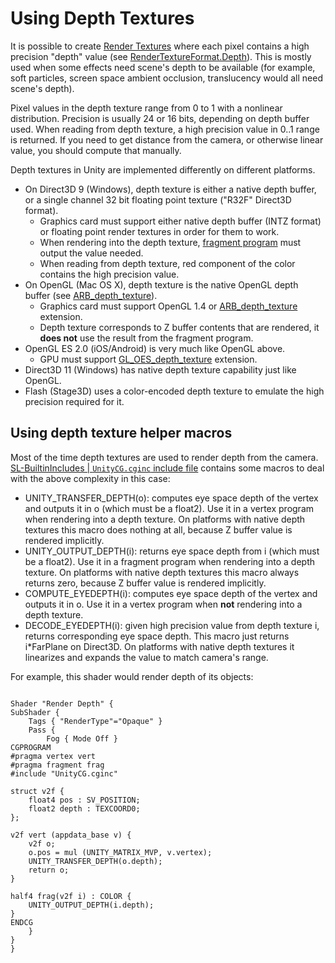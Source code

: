 Using Depth Textures
====================


It is possible to create [Render Textures](class-rendertexture.html) where each pixel contains a high precision "depth" value (see [RenderTextureFormat.Depth](scriptref:rendertextureformat.depth.html.html)). This is mostly used when some effects need scene's depth to be available (for example, soft particles, screen space ambient occlusion, translucency would all need scene's depth).

Pixel values in the depth texture range from 0 to 1 with a nonlinear distribution. Precision is usually 24 or 16 bits, depending on depth buffer used. When reading from depth texture, a high precision value in 0..1 range is returned. If you need to get distance from the camera, or otherwise linear value, you should compute that manually.

Depth textures in Unity are implemented differently on different platforms.
* On Direct3D 9 (Windows), depth texture is either a native depth buffer, or a single channel 32 bit floating point texture ("R32F" Direct3D format).
    * Graphics card must support either native depth buffer (INTZ format) or floating point render textures in order for them to work.
    * When rendering into the depth texture, [fragment program](sl-shaderprograms.html) must output the value needed.
    * When reading from depth texture, red component of the color contains the high precision value.
* On OpenGL (Mac OS X), depth texture is the native OpenGL depth buffer (see [ARB_depth_texture](http://www.opengl.org/registry/specs/arb/depth_texture.txt.html)).
    * Graphics card must support OpenGL 1.4 or [ARB_depth_texture](http://www.opengl.org/registry/specs/arb/depth_texture.txt.html) extension.
    * Depth texture corresponds to Z buffer contents that are rendered, it __does not__ use the result from the fragment program.
* OpenGL ES 2.0 (iOS/Android) is very much like OpenGL above.
    * GPU must support [GL_OES_depth_texture](http://www.khronos.org/registry/gles/extensions/oes/oes_depth_texture.txt.html) extension.
* Direct3D 11 (Windows) has native depth texture capability just like OpenGL.
* Flash (Stage3D) uses a color-encoded depth texture to emulate the high precision required for it.

Using depth texture helper macros
---------------------------------


Most of the time depth textures are used to render depth from the camera. [SL-BuiltinIncludes | `UnityCG.cginc` include file](sl-builtinincludes|`unitycg.cginc`includefile.html) contains some macros to deal with the above complexity in this case:
* <span class=component>UNITY_TRANSFER_DEPTH(o)</span>: computes eye space depth of the vertex and outputs it in <span class=component>o</span> (which must be a float2). Use it in a vertex program when rendering into a depth texture. On platforms with native depth textures this macro does nothing at all, because Z buffer value is rendered implicitly.
* <span class=component>UNITY_OUTPUT_DEPTH(i)</span>: returns eye space depth from <span class=component>i</span> (which must be a float2). Use it in a fragment program when rendering into a depth texture. On platforms with native depth textures this macro always returns zero, because Z buffer value is rendered implicitly.
* <span class=component>COMPUTE_EYEDEPTH(i)</span>: computes eye space depth of the vertex and outputs it in <span class=component>o</span>. Use it in a vertex program when __not__ rendering into a depth texture.
* <span class=component>DECODE_EYEDEPTH(i)</span>: given high precision value from depth texture <span class=component>i</span>, returns corresponding eye space depth. This macro just returns <span class=component>i*FarPlane</span> on Direct3D. On platforms with native depth textures it linearizes and expands the value to match camera's range.

For example, this shader would render depth of its objects:
````

Shader "Render Depth" {
SubShader {
    Tags { "RenderType"="Opaque" }
    Pass {
        Fog { Mode Off }
CGPROGRAM
#pragma vertex vert
#pragma fragment frag
#include "UnityCG.cginc"

struct v2f {
    float4 pos : SV_POSITION;
    float2 depth : TEXCOORD0;
};

v2f vert (appdata_base v) {
    v2f o;
    o.pos = mul (UNITY_MATRIX_MVP, v.vertex);
    UNITY_TRANSFER_DEPTH(o.depth);
    return o;
}

half4 frag(v2f i) : COLOR {
    UNITY_OUTPUT_DEPTH(i.depth);
}
ENDCG
    }
}
}
````
